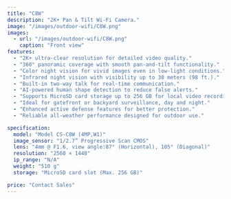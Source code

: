 ```yaml
---
title: "C8W"
description: "2K+ Pan & Tilt Wi-Fi Camera."
image: "/images/outdoor-wifi/C8W.png"
images:
  - url: "/images/outdoor-wifi/C8W.png"
    caption: "Front view"
features:
  - "2K+ ultra-clear resolution for detailed video quality."
  - "360° panoramic coverage with smooth pan-and-tilt functionality."
  - "Color night vision for vivid images even in low-light conditions."
  - "Infrared night vision with visibility up to 30 meters (98 ft.)."
  - "Built-in two-way talk for real-time communication."
  - "AI-powered human shape detection to reduce false alerts."
  - "Supports MicroSD card storage up to 256 GB for local video recording."
  - "Ideal for gatefront or backyard surveillance, day and night."
  - "Enhanced active defense features for better protection."
  - "Reliable all-weather performance designed for outdoor use."

specification:
  model: "Model CS-C8W (4MP,W1)"
  image_sensor: "1/2.7” Progressive Scan CMOS"
  lens: "4mm @ F1.6, view angle:87° (Horizontal), 105° (Diagonal)"
  resolution: "2560 × 1440"
  ip_range: "N/A"
  weight: "510 g"
  storage: "MicroSD card slot (Max. 256 GB)"

price: "Contact Sales"
---
```

